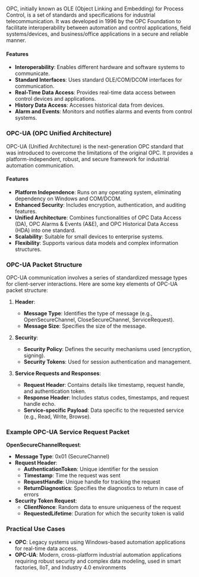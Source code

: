 OPC, initially known as OLE (Object Linking and Embedding) for Process Control, is a set of standards and specifications for industrial telecommunication. It was developed in 1996 by the OPC Foundation to facilitate interoperability between automation and control applications, field systems/devices, and business/office applications in a secure and reliable manner.

#### Features

- **Interoperability**: Enables different hardware and software systems to communicate.
- **Standard Interfaces**: Uses standard OLE/COM/DCOM interfaces for communication.
- **Real-Time Data Access**: Provides real-time data access between control devices and applications.
- **History Data Access**: Accesses historical data from devices.
- **Alarm and Events**: Monitors and notifies alarms and events from control systems.

### OPC-UA (OPC Unified Architecture)

OPC-UA (Unified Architecture) is the next-generation OPC standard that was introduced to overcome the limitations of the original OPC. It provides a platform-independent, robust, and secure framework for industrial automation communication.

#### Features

- **Platform Independence**: Runs on any operating system, eliminating dependency on Windows and COM/DCOM.
- **Enhanced Security**: Includes encryption, authentication, and auditing features.
- **Unified Architecture**: Combines functionalities of OPC Data Access (DA), OPC Alarms & Events (A&E), and OPC Historical Data Access (HDA) into one standard.
- **Scalability**: Suitable for small devices to enterprise systems.
- **Flexibility**: Supports various data models and complex information structures.

### OPC-UA Packet Structure

OPC-UA communication involves a series of standardized message types for client-server interactions. Here are some key elements of OPC-UA packet structure:

1. **Header**:
    
    - **Message Type**: Identifies the type of message (e.g., OpenSecureChannel, CloseSecureChannel, ServiceRequest).
    - **Message Size**: Specifies the size of the message.
2. **Security**:
    
    - **Security Policy**: Defines the security mechanisms used (encryption, signing).
    - **Security Tokens**: Used for session authentication and management.
3. **Service Requests and Responses**:
    
    - **Request Header**: Contains details like timestamp, request handle, and authentication token.
    - **Response Header**: Includes status codes, timestamps, and request handle echo.
    - **Service-specific Payload**: Data specific to the requested service (e.g., Read, Write, Browse).

### Example OPC-UA Service Request Packet

**OpenSecureChannelRequest**:

- **Message Type**: 0x01 (SecureChannel)
- **Request Header**:
    - **AuthenticationToken**: Unique identifier for the session
    - **Timestamp**: Time the request was sent
    - **RequestHandle**: Unique handle for tracking the request
    - **ReturnDiagnostics**: Specifies the diagnostics to return in case of errors
- **Security Token Request**:
    - **ClientNonce**: Random data to ensure uniqueness of the request
    - **RequestedLifetime**: Duration for which the security token is valid

### Practical Use Cases

- **OPC**: Legacy systems using Windows-based automation applications for real-time data access.
- **OPC-UA**: Modern, cross-platform industrial automation applications requiring robust security and complex data modeling, used in smart factories, IIoT, and Industry 4.0 environments